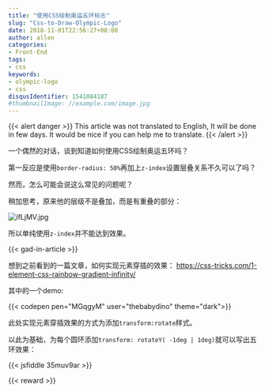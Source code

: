 ```yaml
---
title: "使用CSS绘制奥运五环标志"
slug: "Css-to-Draw-Olympic-Logo"
date: 2018-11-01T22:56:27+08:00
author: allen
categories:
- Front-End
tags:
- css
keywords:
- olympic-logo
- css
disqusIdentifier: 1541084187
#thumbnailImage: //example.com/image.jpg
---
```


{{< alert danger >}}
  This article was not translated to English, It will be done in few days. It would be nice if you can help me to translate.
{{< /alert >}}

一个偶然的对话，谈到知道如何使用CSS绘制奥运五环吗？

<!--more-->

第一反应是使用`border-radius: 50%`再加上`z-index`设置层叠关系不久可以了吗？

然而，怎么可能会说这么常见的问题呢？

稍加思考，原来他的层级不是叠加，而是有重叠的部分：

![ifLjMV.jpg](https://s1.ax1x.com/2018/11/01/ifLjMV.jpg)

所以单纯使用`z-index`并不能达到效果。

{{< gad-in-article >}}

想到之前看到的一篇文章，如何实现元素穿插的效果：
https://css-tricks.com/1-element-css-rainbow-gradient-infinity/

其中的一个demo:

{{< codepen pen="MGqgyM" user="thebabydino" theme="dark">}}

此处实现元素穿插效果的方式为添加`transform:rotate`样式。

以此为基础，为每个圆环添加`transform: rotateY( -1deg | 1deg)`就可以写出五环效果：

{{< jsfiddle 35muv9ar >}}


{{< reward >}}
